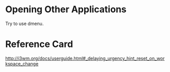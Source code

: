 # Opening Other Applications

Try to use dmenu.
# Reference Card

http://i3wm.org/docs/userguide.html#_delaying_urgency_hint_reset_on_workspace_change

